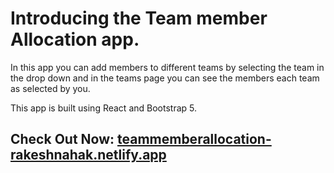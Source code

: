 # Introducing the Team member Allocation app.

In this app you can add members to different teams by selecting the team in the drop down and in the teams page you can see the members each team as selected by you.

This app is built using React and Bootstrap 5.

## Check Out Now: [teammemberallocation-rakeshnahak.netlify.app](https://teammemberallocation-rakeshnahak.netlify.app/)
